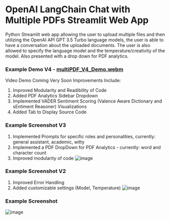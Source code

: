 # OpenAI LangChain Chat with Multiple PDFs Streamlit Web App
Python Streamlit web app allowing the user to upload multiple files and then utilizing the OpenAI API GPT 3.5 Turbo language models, the user is able to have a conversation about the uploaded documents. The user is also allowed to specify the language model and the temperature/creativity of the model. Also presented with a drop down for PDF analytics.



### Example Demo V4 - [multiPDF_V4_Demo.webm](https://github.com/petermartens98/OpenAI-LangChain-Multi-PDF-Chat-Bot/assets/87671757/fde8e9a3-2e73-45ce-be80-e3d476308c72)
Video Demo Coming Very Soon
Improvements Include:
1. Improved Modularity and Readibility of Code
3. Added PDF Analytics Sidebar Dropdown
4. Implemented VADER Sentiment Scoring (Valence Aware Dictionary and sEntiment Reasoner) Visualizations
5. Added Tab to Display Source Code

### Example Screenshot V3
1. Implemented Prompts for specific roles and personalities, currently: general assistant, academic, witty
2. Implemented a PDF DropDown for PDF Analytics - currently: word and character count
3. Improved modularity of code
![image](https://github.com/petermartens98/OpenAI-LangChain-Chat-with-Multiple-PDFs-Streamlit-Web-App/assets/87671757/979ec4f6-a5ad-4206-83ef-94ff48e78c24)


### Example Screenshot V2
1. Improved Error Handling
2. Added customizable settings (Model, Temperature)
![image](https://github.com/petermartens98/OpenAI-Chat-with-Multiple-PDFs-Streamlit-Web-App/assets/87671757/160fe8aa-9c61-4832-83b8-6cdafa245d59)

### Example Screenshot
![image](https://github.com/petermartens98/OpenAI-Chat-with-Multiple-PDFs-Streamlit-Web-App/assets/87671757/8eea4725-7987-4653-b5a0-42528cdc39b3)

